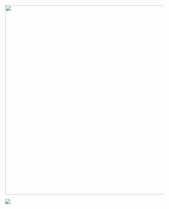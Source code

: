 <img src="https://github.com/Anmol-Baranwal/Cool-GIFs-For-GitHub/assets/74038190/80728820-e06b-4f96-9c9e-9df46f0cc0a5" width="600">

<p>
  <img src="https://readme-typing-svg.herokuapp.com?color=0d8eceF&size=30&center=true&vCenter=true&width=550&height=70&lines=Hey+There+👋,+I'm+Alessio+Natale;">
</p>
<!---
AlessioNatale/AlessioNatale is a ✨ special ✨ repository because its `README.md` (this file) appears on your GitHub profile.
You can click the Preview link to take a look at your changes.
--->

